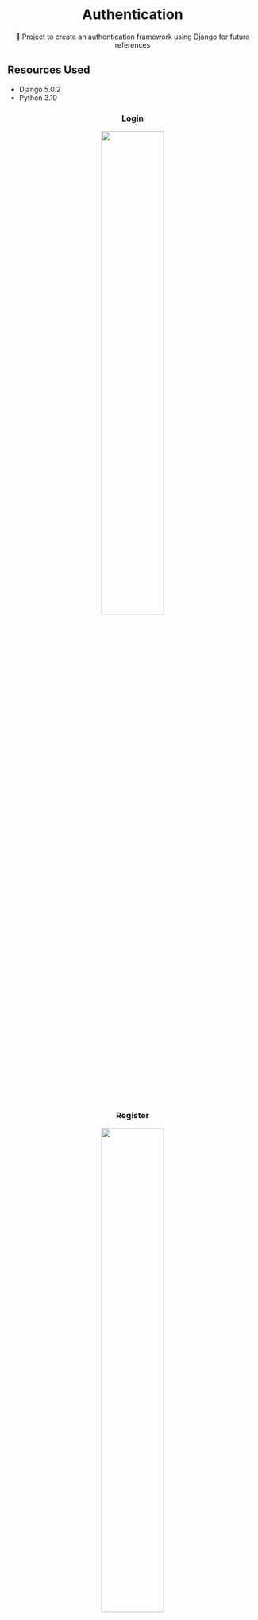 <H1 align="center">Authentication</H1>
<p align="center">🚀 Project to create an authentication framework using Django for future references</p>

## Resources Used

* Django 5.0.2
* Python 3.10



<div align="center">
  <h3> Login </h3>
  <img src="https://github.com/lucasmargui/django-project-authentication/assets/157809964/89f1d272-481f-436a-b370-f7dcdf1e74d6" style="width:50%">
  <h3> Register </h3>
  <img src="https://github.com/lucasmargui/django-project-authentication/assets/157809964/fc55c3d9-8b5e-4340-987a-afdfc7c3f682" style="width:50%">
  <h3> Index </h3>
  <img src="https://github.com/lucasmargui/django-project-authentication/assets/157809964/bd139bf4-6b00-420e-9bce-8fb9b6b66fa2" style="width:50%">
</div>





## Create todo_list

<details>
 <summary>Click to show content</summary>

Initial project created with main structure, changing urls.py to add base.urls to add the packages.
 ```
django-admin startproject todo_list
 ```


### urls.py

```
from django.contrib import admin
from django.urls import path, include

urlpatterns = [
 path('admin/', admin.site.urls),
 path('', include('base.urls')),
]
```

### settings.py

```
INSTALLED_APPS = [
 'base.apps.BaseConfig',
 'django.contrib.admin',
 'django.contrib.auth',
 'django.contrib.contenttypes',
 'django.contrib.sessions',
 'django.contrib.messages',
 'django.contrib.staticfiles',
]
```



## Create base app

Creation of a package that will be responsible for the authentication logic.

 ```
python manage.py startapp base
 ```


### urls.py

I have the route mapping.

The paths and respective views that will be rendered using Classes as Views.

```
 path('login/', CustomLoginView.as_view(), name='login'),
 path('logout/', LogoutView.as_view(next_page='login'), name='logout'),
 path('register/', RegisterPage.as_view(), name='register'),
```

#### LoginView

The path to find the html file will be passed through the template_name attribute of CustomLoginView, inheriting the properties of the LoginView Class and modifying it in views.py.
```
path('login/', CustomLoginView.as_view(), name='login'),
```

#### LogoutView

This view will import the LogoutView Class natively and will use its "next-page='login'" attribute to redirect to the login page if the user closes the session.
```
path('logout/', LogoutView.as_view(next_page='login'), name='logout'),
```

#### RegisterPage

The path to find the html file will be passed through the template_name attribute of RegisterPage, inheriting the properties of the FormView Class and modifying it in views.py.
```
path('register/', RegisterPage.as_view(), name='register'),
```

</details>



## Template Creation

<details>
 <summary>Click to show content</summary>

Directory responsible for storing the html pages that will be rendered.

By convention, within "template" project_name/view_name.html is used so that the framework recognizes the path.

</details>





## Views.py

<details>
 <summary>Click to show content</summary>

Responsible for the view rendering and data flow controller.


### CustomLoginView(LoginView)

Inheriting the LoginView class and modifying its attributes, demonstrating one of the advantages of using classes like Views.
```
template_name = 'base/login.html'
fields = '__all__'
redirect_authenticated_user = True

def get_success_url(self):
 return reverse_lazy('tasks')
```



Changing template_name to render a custom path to find the html file.
```
template_name = 'base/login.html'
```

Using the native LoginView form, passing all its fields to render in the html file.
```
fields = '__all__'
```

If the user is authenticated, redirect him to the specified path.
```
redirect_authenticated_user = True
```

Changing a LoginView base method that was inherited to CustomLoginView and if the login is performed, it will be redirected to the 'tasks' path.
```
def get_success_url(self):
 return reverse_lazy('tasks')
```




### RegisterPage(FormView)

Inheriting the FormView class and modifying its attributes.

```
template_name = 'base/register.html'
form_class = UserCreationForm
redirect_authenticated_user = True
success_url = reverse_lazy('tasks')

def form_valid(self, form):
 user = form.save()
 if user is not None:
 login(self.request, user)
 return super(RegisterPage, self).form_valid(form)

def get(self, *args, **kwargs):
 if self.request.user.is_authenticated:
 return redirect('tasks')
 return super(RegisterPage, self).get(*args, **kwargs)
```

Changing template_name to render a custom path to find the html file.
```
template_name = 'base/register.html'
```

Using the native FormView form, passing all its fields to render in the html file.
```
form_class = UserCreationForm
```

If the user is authenticated, redirect him to the specified path.
```
redirect_authenticated_user = True
```


If registration is successful, you will be redirected to the 'tasks' path.
```
success_url = reverse_lazy('tasks')
```


Rewriting a native method, if the form is valid to store in user and if the user is not None meaning that it was registered then log in, otherwise use the native super method of the FormView class and redirecting to RegisterPage again.
```
def form_valid(self, form):
 user = form.save()
 if user is not None:
 login(self.request, user)
 return super(RegisterPage, self).form_valid(form)
```

Rewriting a native method, if the user is already authenticated and tries to enter this registry path, they will be redirected to the 'tasks' path.
```
def get(self, *args, **kwargs):
 if self.request.user.is_authenticated:
 return redirect('tasks')
 return super(RegisterPage, self).get(*args, **kwargs)
```



### TaskCreate(LoginRequiredMixin, CreateView):
Inheriting the LoginRequiredMixin class as a way of checking authentication and CreateView for rendering the View and modifying its attributes.


Rewriting a native method, assigning the logged in user to the task registration, so user X will not be able to register a task as user Y.
```
 def form_valid(self, form):
 form.instance.user = self.request.user
 return super(TaskCreate, self).form_valid(form)
```

### DeleteView(LoginRequiredMixin, DeleteView):
Inheriting the LoginRequiredMixin class as a way of checking authentication and DeleteView for rendering the View and modifying its attributes.


Rewriting a native method.
```
def get_queryset(self):
 owner = self.request.user
 return self.model.objects.filter(user=owner)
```

</details>








